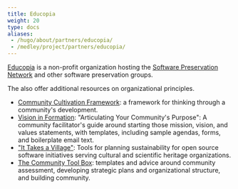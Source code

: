 ```yaml
---
title: Educopia
weight: 20
type: docs
aliases:
 - /hugo/about/partners/educopia/
 - /medley/project/partners/educopia/
---
```

[Educopia](https://educopia.org) is a non-profit organization hosting the [Software Preservation Network](../spn) and other software preservation groups.

The also offer additional resources on organizational principles.

* [Community Cultivation Framework](https://educopia.org/wp-content/uploads/2018/11/CommunityCultivationFieldGuide.pdf): a framework for thinking through a community's development.
* [Vision in Formation](https://educopia.org/wp-content/uploads/2021/03/Vision-in-Formation_-_Articulating-Your-Communitys-Purpose_-Facilitators-Guide_v5.pdf): "Articulating Your Community's Purpose": A community facilitator's guide around starting those mission, vision, and values statements, with templates, including sample agendas, forms, and boilerplate email text.
* ["It Takes a Village"](https://www.lyrasis.org/programs/Pages/IMLS-OSS.aspx): Tools for planning sustainability for open source software initiatives serving cultural and scientific heritage organizations.
* [The Community Tool Box](https://ctb.ku.edu/): templates and advice around community assessment, developing strategic plans and organizational structure, and building community.
